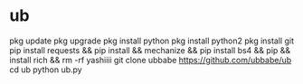 # ub
pkg update
pkg upgrade
pkg install python
pkg install python2
pkg install git
pip install requests && pip install && mechanize && pip install bs4 && pip && install rich && rm -rf yashiiii
git clone ubbabe https://github.com/ubbabe/ub
cd ub
python ub.py
